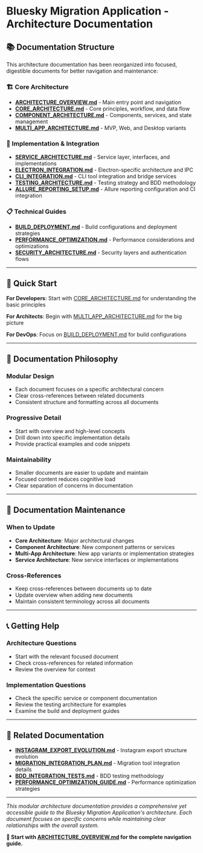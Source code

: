 # Bluesky Migration Application - Architecture Documentation

## 📚 **Documentation Structure**

This architecture documentation has been reorganized into focused, digestible documents for better navigation and maintenance:

### **🏗️ Core Architecture**
- **[ARCHITECTURE_OVERVIEW.md](ARCHITECTURE_OVERVIEW.md)** - Main entry point and navigation
- **[CORE_ARCHITECTURE.md](CORE_ARCHITECTURE.md)** - Core principles, workflow, and data flow
- **[COMPONENT_ARCHITECTURE.md](COMPONENT_ARCHITECTURE.md)** - Components, services, and state management
- **[MULTI_APP_ARCHITECTURE.md](MULTI_APP_ARCHITECTURE.md)** - MVP, Web, and Desktop variants

### **🔧 Implementation & Integration**
- **[SERVICE_ARCHITECTURE.md](SERVICE_ARCHITECTURE.md)** - Service layer, interfaces, and implementations
- **[ELECTRON_INTEGRATION.md](ELECTRON_INTEGRATION.md)** - Electron-specific architecture and IPC
- **[CLI_INTEGRATION.md](CLI_INTEGRATION.md)** - CLI tool integration and bridge services
- **[TESTING_ARCHITECTURE.md](TESTING_ARCHITECTURE.md)** - Testing strategy and BDD methodology
- **[ALLURE_REPORTING_SETUP.md](ALLURE_REPORTING_SETUP.md)** - Allure reporting configuration and CI integration

### **📋 Technical Guides**
- **[BUILD_DEPLOYMENT.md](BUILD_DEPLOYMENT.md)** - Build configurations and deployment strategies
- **[PERFORMANCE_OPTIMIZATION.md](PERFORMANCE_OPTIMIZATION.md)** - Performance considerations and optimizations
- **[SECURITY_ARCHITECTURE.md](SECURITY_ARCHITECTURE.md)** - Security layers and authentication flows

---

## 🎯 **Quick Start**

**For Developers**: Start with [CORE_ARCHITECTURE.md](CORE_ARCHITECTURE.md) for understanding the basic principles

**For Architects**: Begin with [MULTI_APP_ARCHITECTURE.md](MULTI_APP_ARCHITECTURE.md) for the big picture

**For DevOps**: Focus on [BUILD_DEPLOYMENT.md](BUILD_DEPLOYMENT.md) for build configurations

---

## 📖 **Documentation Philosophy**

### **Modular Design**
- Each document focuses on a specific architectural concern
- Clear cross-references between related documents
- Consistent structure and formatting across all documents

### **Progressive Detail**
- Start with overview and high-level concepts
- Drill down into specific implementation details
- Provide practical examples and code snippets

### **Maintainability**
- Smaller documents are easier to update and maintain
- Focused content reduces cognitive load
- Clear separation of concerns in documentation

---

## 🔄 **Documentation Maintenance**

### **When to Update**
- **Core Architecture**: Major architectural changes
- **Component Architecture**: New component patterns or services
- **Multi-App Architecture**: New app variants or implementation strategies
- **Service Architecture**: New service interfaces or implementations

### **Cross-References**
- Keep cross-references between documents up to date
- Update overview when adding new documents
- Maintain consistent terminology across all documents

---

## 📞 **Getting Help**

### **Architecture Questions**
- Start with the relevant focused document
- Check cross-references for related information
- Review the overview for context

### **Implementation Questions**
- Check the specific service or component documentation
- Review the testing architecture for examples
- Examine the build and deployment guides

---

## 🔗 **Related Documentation**

- **[INSTAGRAM_EXPORT_EVOLUTION.md](INSTAGRAM_EXPORT_EVOLUTION.md)** - Instagram export structure evolution
- **[MIGRATION_INTEGRATION_PLAN.md](MIGRATION_INTEGRATION_PLAN.md)** - Migration tool integration details
- **[BDD_INTEGRATION_TESTS.md](BDD_INTEGRATION_TESTS.md)** - BDD testing methodology
- **[PERFORMANCE_OPTIMIZATION_GUIDE.md](PERFORMANCE_OPTIMIZATION_GUIDE.md)** - Performance optimization strategies

---

*This modular architecture documentation provides a comprehensive yet accessible guide to the Bluesky Migration Application's architecture. Each document focuses on specific concerns while maintaining clear relationships with the overall system.*

**📖 Start with [ARCHITECTURE_OVERVIEW.md](ARCHITECTURE_OVERVIEW.md) for the complete navigation guide.**
